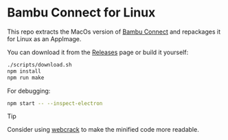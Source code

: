 # Bambu Connect for Linux

This repo extracts the MacOs version of [Bambu Connect](https://wiki.bambulab.com/en/software/bambu-connect) and repackages it for Linux as an AppImage.

You can download it from the [Releases](https://github.com/j4k0xb/bambu-connect-linux/releases/latest) page or build it yourself:

```sh
./scripts/download.sh
npm install
npm run make
```

For debugging:

```sh
npm start -- --inspect-electron
```

> [!TIP]
> Consider using [webcrack](https://github.com/j4k0xb/webcrack) to make the minified code more readable.

